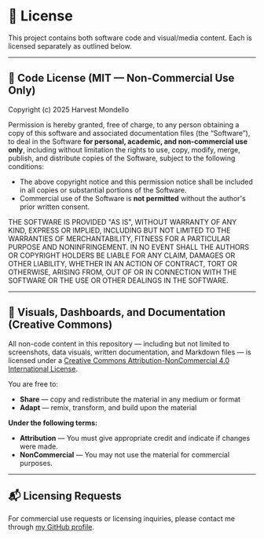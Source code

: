 # 📄 License

This project contains both software code and visual/media content. Each is licensed separately as outlined below.

---

## 🔹 Code License (MIT — Non-Commercial Use Only)

Copyright (c) 2025 Harvest Mondello

Permission is hereby granted, free of charge, to any person obtaining a copy
of this software and associated documentation files (the “Software”), to deal
in the Software **for personal, academic, and non-commercial use only**, including without limitation the rights to use, copy, modify, merge, publish, and distribute copies of the Software, subject to the following conditions:

- The above copyright notice and this permission notice shall be included in all copies or substantial portions of the Software.
- Commercial use of the Software is **not permitted** without the author's prior written consent.

THE SOFTWARE IS PROVIDED "AS IS", WITHOUT WARRANTY OF ANY KIND, EXPRESS OR IMPLIED, INCLUDING BUT NOT LIMITED TO THE WARRANTIES OF MERCHANTABILITY, FITNESS FOR A PARTICULAR PURPOSE AND NONINFRINGEMENT. IN NO EVENT SHALL THE AUTHORS OR COPYRIGHT HOLDERS BE LIABLE FOR ANY CLAIM, DAMAGES OR OTHER LIABILITY, WHETHER IN AN ACTION OF CONTRACT, TORT OR OTHERWISE, ARISING FROM, OUT OF OR IN CONNECTION WITH THE SOFTWARE OR THE USE OR OTHER DEALINGS IN THE SOFTWARE.

---

## 🔸 Visuals, Dashboards, and Documentation (Creative Commons)

All non-code content in this repository — including but not limited to screenshots, data visuals, written documentation, and Markdown files — is licensed under a [Creative Commons Attribution-NonCommercial 4.0 International License](https://creativecommons.org/licenses/by-nc/4.0/).

You are free to:
- **Share** — copy and redistribute the material in any medium or format
- **Adapt** — remix, transform, and build upon the material

**Under the following terms:**
- **Attribution** — You must give appropriate credit and indicate if changes were made.
- **NonCommercial** — You may not use the material for commercial purposes.

---

## 📬 Licensing Requests

For commercial use requests or licensing inquiries, please contact me through [my GitHub profile](https://github.com/HarvestMondello).

